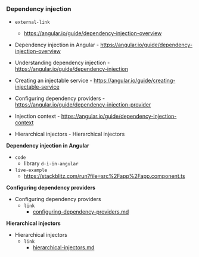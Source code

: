 ### Dependency injection

- `external-link`
    - https://angular.io/guide/dependency-injection-overview


- Dependency injection in Angular - https://angular.io/guide/dependency-injection-overview
- Understanding dependency injection - https://angular.io/guide/dependency-injection
- Creating an injectable service - https://angular.io/guide/creating-injectable-service
- Configuring dependency providers - https://angular.io/guide/dependency-injection-provider
- Injection context - https://angular.io/guide/dependency-injection-context
- Hierarchical injectors - Hierarchical injectors

**Dependency injection in Angular**

- `code`
    - library `d-i-in-angular`
- `live-example`
    - https://stackblitz.com/run?file=src%2Fapp%2Fapp.component.ts



**Configuring dependency providers**

- Configuring dependency providers
    - `link`
        - [configuring-dependency-providers.md](configuring-dependency-providers.md)

**Hierarchical injectors**

- Hierarchical injectors
    - `link`
        - [hierarchical-injectors.md](hierarchical-injectors.md)


      

